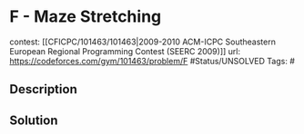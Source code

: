 # F - Maze Stretching

contest: [[CFICPC/101463/101463|2009-2010 ACM-ICPC Southeastern European Regional Programming Contest (SEERC 2009)]]
url: https://codeforces.com/gym/101463/problem/F
#Status/UNSOLVED
Tags: #

## Description

## Solution

